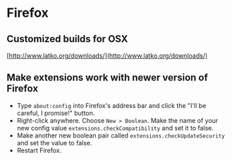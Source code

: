 # Firefox

## Customized builds for OSX

[http://www.latko.org/downloads/](http://www.latko.org/downloads/)

## Make extensions work with newer version of Firefox

* Type `about:config` into Firefox's address bar and click the "I'll be careful, I promise!" button.
* Right-click anywhere. Choose `New > Boolean`. Make the name of your new config value `extensions.checkCompatibility` and set it to false.
* Make another new boolean pair called `extensions.checkUpdateSecurity` and set the value to false.
* Restart Firefox.